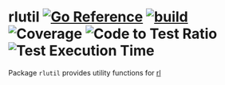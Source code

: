 # rlutil [![Go Reference](https://pkg.go.dev/badge/github.com/k1LoW/rlutil.svg)](https://pkg.go.dev/github.com/k1LoW/rlutil) [![build](https://github.com/k1LoW/rlutil/actions/workflows/ci.yml/badge.svg)](https://github.com/k1LoW/rlutil/actions/workflows/ci.yml) ![Coverage](https://raw.githubusercontent.com/k1LoW/octocovs/main/badges/k1LoW/rlutil/coverage.svg) ![Code to Test Ratio](https://raw.githubusercontent.com/k1LoW/octocovs/main/badges/k1LoW/rlutil/ratio.svg) ![Test Execution Time](https://raw.githubusercontent.com/k1LoW/octocovs/main/badges/k1LoW/rlutil/time.svg)

Package `rlutil` provides utility functions for [rl](https://github.com/2manymws/rl)
